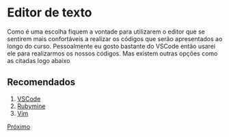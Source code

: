 # Editor de texto

Como é uma escolha fiquem a vontade para utilizarem o editor que se sentirem mais confortáveis a realizar os códigos que serão apresentados ao longo do curso. Pessoalmente eu gosto bastante do VSCode então usarei ele para realizarmos os nossos códigos. Mas existem outras opções como as citadas logo abaixo

## Recomendados

1. [VSCode](https://code.visualstudio.com/download)
2. [Rubymine](https://www.jetbrains.com/ruby/)
3. [Vim](https://github.com/luanmateuz/vim4noobs)

[Próximo](2-configuracao-de-ambiente.md)
